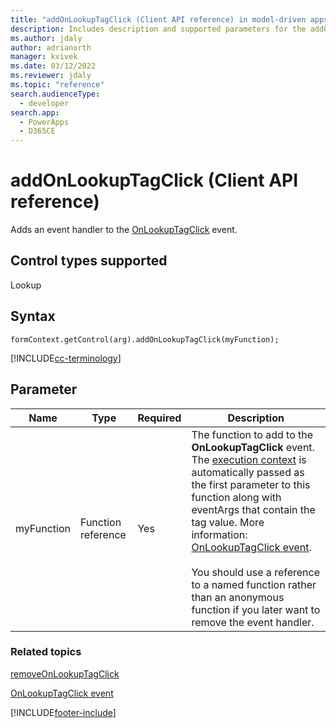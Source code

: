 ```yaml
---
title: "addOnLookupTagClick (Client API reference) in model-driven apps| MicrosoftDocs"
description: Includes description and supported parameters for the addOnLookupTagClick method.
ms.author: jdaly
author: adrianorth
manager: kvivek
ms.date: 03/12/2022
ms.reviewer: jdaly
ms.topic: "reference"
search.audienceType: 
  - developer
search.app: 
  - PowerApps
  - D365CE
---
```

# addOnLookupTagClick (Client API reference)

Adds an event handler to the [OnLookupTagClick](../events/onlookuptagclick.md) event.

## Control types supported

Lookup

## Syntax

`formContext.getControl(arg).addOnLookupTagClick(myFunction);`

[!INCLUDE[cc-terminology](../../../../data-platform/includes/cc-terminology.md)]

## Parameter

|Name|Type|Required|Description|
|--|--|--|--|
|myFunction|Function reference|Yes|The function to add to the **OnLookupTagClick** event. The [execution context](../../clientapi-execution-context.md) is automatically passed as the first parameter to this function along with eventArgs that contain the tag value. More information: [OnLookupTagClick event](../events/onlookuptagclick.md).<br/><br/>You should use a reference to a named function rather than an anonymous function if you later want to remove the event handler.|

### Related topics
 
[removeOnLookupTagClick](removeOnLookupTagClick.md)

[OnLookupTagClick event](../events/onlookuptagclick.md)
 




[!INCLUDE[footer-include](../../../../../includes/footer-banner.md)]
